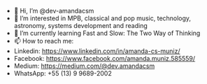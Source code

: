 - 👋 Hi, I’m @dev-amandacsm
- 👀 I’m interested in MPB, classical and pop music, technology, astronomy, systems development and reading
- 🌱 I’m currently learning Fast and Slow: The Two Way of Thinking
- 📫 How to reach me:
- Linkedin: https://www.linkedin.com/in/amanda-cs-muniz/
- Facebook: https://www.facebook.com/amanda.muniz.585559/
- Medium: https://medium.com/@dev.amandacsm
- WhatsApp: +55 (13) 9 9689-2002
